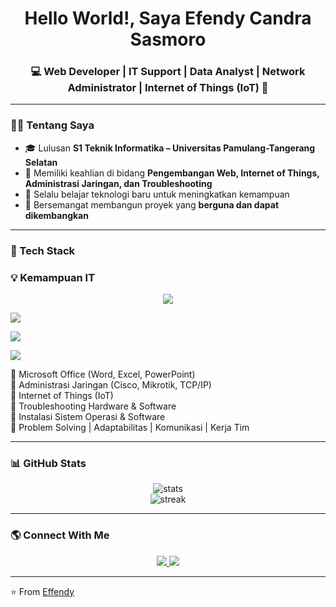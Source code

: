 <!-- Profil README -->

<h1 align="center">Hello World!, Saya Efendy Candra Sasmoro</h1>
<h3 align="center">💻 Web Developer | IT Support | Data Analyst | Network Administrator | Internet of Things (IoT) 🚀</h3>

---

### 👨‍💻 Tentang Saya
- 🎓 Lulusan **S1 Teknik Informatika – Universitas Pamulang-Tangerang Selatan**  
- 🔧 Memiliki keahlian di bidang **Pengembangan Web, Internet of Things, Administrasi Jaringan, dan Troubleshooting**  
- 🌱 Selalu belajar teknologi baru untuk meningkatkan kemampuan  
- 🚀 Bersemangat membangun proyek yang **berguna dan dapat dikembangkan**  

---

### 🚀 Tech Stack
### 💡 Kemampuan IT
<p align="center">
  <!-- Pemrograman -->
  <img src="https://skillicons.dev/icons?i=python,js,php,cpp" /><br/>
  
  <!-- Web Development -->
  <img src="https://skillicons.dev/icons?i=html,css,nodejs" /><br/>
  
  <!-- Database -->
  <img src="https://skillicons.dev/icons?i=mysql" /><br/>
  
  <!-- Tools & OS -->
  <img src="https://skillicons.dev/icons?i=linux,windows,vscode,git,github" />
</p>

🔹 Microsoft Office (Word, Excel, PowerPoint)  
🔹 Administrasi Jaringan (Cisco, Mikrotik, TCP/IP)  
🔹 Internet of Things (IoT)  
🔹 Troubleshooting Hardware & Software  
🔹 Instalasi Sistem Operasi & Software  
🔹 Problem Solving | Adaptabilitas | Komunikasi | Kerja Tim  

---

### 📊 GitHub Stats
<p align="center">
  <img src="https://github-readme-stats.vercel.app/api?username=effendycs&show_icons=true&theme=radical" alt="stats" />
  <br/>
  <img src="https://github-readme-streak-stats.herokuapp.com/?user=effendycs&theme=radical" alt="streak" />
</p>

---

### 🌎 Connect With Me
<p align="center">
  <a href="https://linkedin.com/in/effendy-candra-sasmoro">
    <img src="https://img.shields.io/badge/LinkedIn-0077B5?style=for-the-badge&logo=linkedin&logoColor=white"/>
  </a>
  <a href="mailto:effendycndr@gmail.com">
    <img src="https://img.shields.io/badge/Gmail-D14836?style=for-the-badge&logo=gmail&logoColor=white"/>
  </a>
</p>

---

⭐️ From [Effendy](https://github.com/effendycs)

